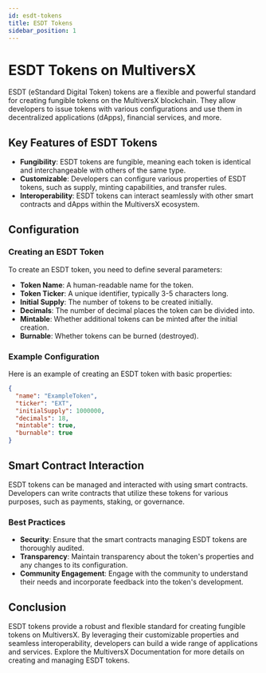 ```yaml
---
id: esdt-tokens
title: ESDT Tokens
sidebar_position: 1
---
```


# ESDT Tokens on MultiversX

ESDT (eStandard Digital Token) tokens are a flexible and powerful standard for creating fungible tokens on the MultiversX blockchain. They allow developers to issue tokens with various configurations and use them in decentralized applications (dApps), financial services, and more.

## Key Features of ESDT Tokens

- **Fungibility**: ESDT tokens are fungible, meaning each token is identical and interchangeable with others of the same type.
- **Customizable**: Developers can configure various properties of ESDT tokens, such as supply, minting capabilities, and transfer rules.
- **Interoperability**: ESDT tokens can interact seamlessly with other smart contracts and dApps within the MultiversX ecosystem.

## Configuration

### Creating an ESDT Token

To create an ESDT token, you need to define several parameters:

- **Token Name**: A human-readable name for the token.
- **Token Ticker**: A unique identifier, typically 3-5 characters long.
- **Initial Supply**: The number of tokens to be created initially.
- **Decimals**: The number of decimal places the token can be divided into.
- **Mintable**: Whether additional tokens can be minted after the initial creation.
- **Burnable**: Whether tokens can be burned (destroyed).

### Example Configuration

Here is an example of creating an ESDT token with basic properties:

```json
{
  "name": "ExampleToken",
  "ticker": "EXT",
  "initialSupply": 1000000,
  "decimals": 18,
  "mintable": true,
  "burnable": true
}
```

## Smart Contract Interaction
ESDT tokens can be managed and interacted with using smart contracts. Developers can write contracts that utilize these tokens for various purposes, such as payments, staking, or governance.

### Best Practices
- **Security**: Ensure that the smart contracts managing ESDT tokens are thoroughly audited.
- **Transparency**: Maintain transparency about the token's properties and any changes to its configuration.
- **Community Engagement**: Engage with the community to understand their needs and incorporate feedback into the token's development.

## Conclusion
ESDT tokens provide a robust and flexible standard for creating fungible tokens on MultiversX. By leveraging their customizable properties and seamless interoperability, developers can build a wide range of applications and services. Explore the MultiversX Documentation for more details on creating and managing ESDT tokens.